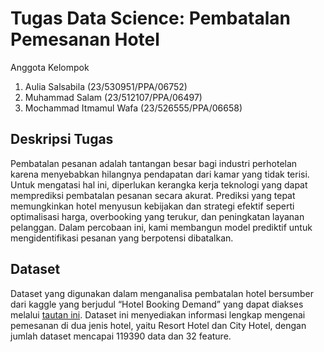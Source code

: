 # Tugas Data Science: Pembatalan Pemesanan Hotel
Anggota Kelompok
1. Aulia Salsabila			 	    (23/530951/PPA/06752) 
2. Muhammad Salam			        (23/512107/PPA/06497)
3. Mochammad Itmamul Wafa 		(23/526555/PPA/06658)


## Deskripsi Tugas
Pembatalan pesanan adalah tantangan besar bagi industri perhotelan karena menyebabkan hilangnya pendapatan dari kamar yang tidak terisi. Untuk mengatasi hal ini, diperlukan kerangka kerja teknologi yang dapat memprediksi pembatalan pesanan secara akurat. Prediksi yang tepat memungkinkan hotel menyusun kebijakan dan strategi efektif seperti optimalisasi harga, overbooking yang terukur, dan peningkatan layanan pelanggan. Dalam percobaan ini, kami membangun model prediktif untuk mengidentifikasi pesanan yang berpotensi dibatalkan.


## Dataset
Dataset yang digunakan dalam menganalisa pembatalan hotel bersumber dari kaggle yang berjudul “Hotel Booking Demand” yang dapat diakses melalui [tautan ini]([https://www.kaggle.com/datasets/jessemostipak/hotel-booking-demand]). Dataset ini menyediakan informasi lengkap mengenai pemesanan di dua jenis hotel, yaitu Resort Hotel dan City Hotel, dengan jumlah dataset mencapai 119390 data dan 32 feature.

